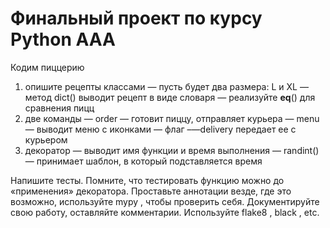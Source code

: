# Финальный проект по курсу Python AAA
Кодим пиццерию
 1) опишите рецепты классами
 — пусть будет два размера: L и XL 
 — метод dict() выводит рецепт в виде словаря
 — реализуйте __eq__() для сравнения пицц
3) две команды
 — order — готовит пиццу, отправляет курьера
 — menu — выводит меню с иконками
 — флаг –—delivery передает ее с курьером
4) декоратор
 — выводит имя функции и время выполнения — randint()
 — принимает шаблон, в который подставляется время

 Напишите тесты. Помните, что тестировать функцию можно до «применения» декоратора.
 Проставьте аннотации везде, где это возможно, используйте mypy , чтобы проверить себя.
 Документируйте свою работу, оставляйте комментарии.
 Используйте flake8 , black , etc.
